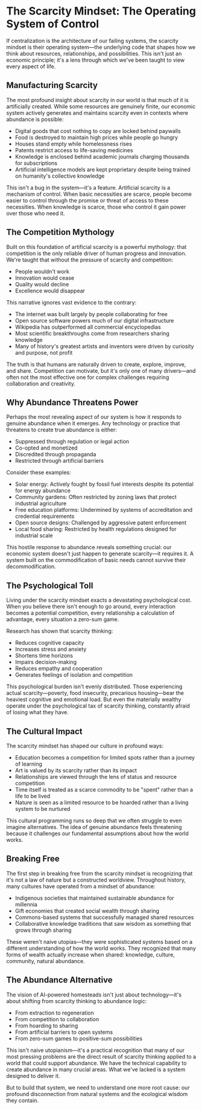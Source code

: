 # The Scarcity Mindset: The Operating System of Control

If centralization is the architecture of our failing systems, the scarcity mindset is their operating system—the underlying code that shapes how we think about resources, relationships, and possibilities. This isn't just an economic principle; it's a lens through which we've been taught to view every aspect of life.

## Manufacturing Scarcity

The most profound insight about scarcity in our world is that much of it is artificially created. While some resources are genuinely finite, our economic system actively generates and maintains scarcity even in contexts where abundance is possible:

- Digital goods that cost nothing to copy are locked behind paywalls
- Food is destroyed to maintain high prices while people go hungry
- Houses stand empty while homelessness rises
- Patents restrict access to life-saving medicines
- Knowledge is enclosed behind academic journals charging thousands for subscriptions
- Artificial intelligence models are kept proprietary despite being trained on humanity's collective knowledge

This isn't a bug in the system—it's a feature. Artificial scarcity is a mechanism of control. When basic necessities are scarce, people become easier to control through the promise or threat of access to these necessities. When knowledge is scarce, those who control it gain power over those who need it.

## The Competition Mythology

Built on this foundation of artificial scarcity is a powerful mythology: that competition is the only reliable driver of human progress and innovation. We're taught that without the pressure of scarcity and competition:
- People wouldn't work
- Innovation would cease
- Quality would decline
- Excellence would disappear

This narrative ignores vast evidence to the contrary:
- The internet was built largely by people collaborating for free
- Open source software powers much of our digital infrastructure
- Wikipedia has outperformed all commercial encyclopedias
- Most scientific breakthroughs come from researchers sharing knowledge
- Many of history's greatest artists and inventors were driven by curiosity and purpose, not profit

The truth is that humans are naturally driven to create, explore, improve, and share. Competition can motivate, but it's only one of many drivers—and often not the most effective one for complex challenges requiring collaboration and creativity.

## Why Abundance Threatens Power

Perhaps the most revealing aspect of our system is how it responds to genuine abundance when it emerges. Any technology or practice that threatens to create true abundance is either:
- Suppressed through regulation or legal action
- Co-opted and monetized
- Discredited through propaganda
- Restricted through artificial barriers

Consider these examples:
- Solar energy: Actively fought by fossil fuel interests despite its potential for energy abundance
- Community gardens: Often restricted by zoning laws that protect industrial agriculture
- Free education platforms: Undermined by systems of accreditation and credential requirements
- Open source designs: Challenged by aggressive patent enforcement
- Local food sharing: Restricted by health regulations designed for industrial scale

This hostile response to abundance reveals something crucial: our economic system doesn't just happen to generate scarcity—it requires it. A system built on the commodification of basic needs cannot survive their decommodification.

## The Psychological Toll

Living under the scarcity mindset exacts a devastating psychological cost. When you believe there isn't enough to go around, every interaction becomes a potential competition, every relationship a calculation of advantage, every situation a zero-sum game.

Research has shown that scarcity thinking:
- Reduces cognitive capacity
- Increases stress and anxiety
- Shortens time horizons
- Impairs decision-making
- Reduces empathy and cooperation
- Generates feelings of isolation and competition

This psychological burden isn't evenly distributed. Those experiencing actual scarcity—poverty, food insecurity, precarious housing—bear the heaviest cognitive and emotional load. But even the materially wealthy operate under the psychological tax of scarcity thinking, constantly afraid of losing what they have.

## The Cultural Impact

The scarcity mindset has shaped our culture in profound ways:
- Education becomes a competition for limited spots rather than a journey of learning
- Art is valued by its scarcity rather than its impact
- Relationships are viewed through the lens of status and resource competition
- Time itself is treated as a scarce commodity to be "spent" rather than a life to be lived
- Nature is seen as a limited resource to be hoarded rather than a living system to be nurtured

This cultural programming runs so deep that we often struggle to even imagine alternatives. The idea of genuine abundance feels threatening because it challenges our fundamental assumptions about how the world works.

## Breaking Free

The first step in breaking free from the scarcity mindset is recognizing that it's not a law of nature but a constructed worldview. Throughout history, many cultures have operated from a mindset of abundance:
- Indigenous societies that maintained sustainable abundance for millennia
- Gift economies that created social wealth through sharing
- Commons-based systems that successfully managed shared resources
- Collaborative knowledge traditions that saw wisdom as something that grows through sharing

These weren't naive utopias—they were sophisticated systems based on a different understanding of how the world works. They recognized that many forms of wealth actually increase when shared: knowledge, culture, community, natural abundance.

## The Abundance Alternative

The vision of AI-powered homesteads isn't just about technology—it's about shifting from scarcity thinking to abundance logic:
- From extraction to regeneration
- From competition to collaboration
- From hoarding to sharing
- From artificial barriers to open systems
- From zero-sum games to positive-sum possibilities

This isn't naive utopianism—it's a practical recognition that many of our most pressing problems are the direct result of scarcity thinking applied to a world that could support abundance. We have the technical capability to create abundance in many crucial areas. What we've lacked is a system designed to deliver it.

But to build that system, we need to understand one more root cause: our profound disconnection from natural systems and the ecological wisdom they contain.

